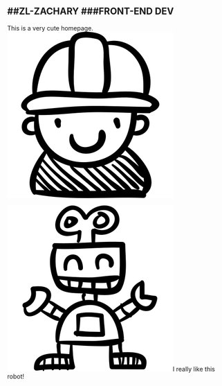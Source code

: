 ##ZL-ZACHARY
###FRONT-END DEV
---
This is a very cute homepage.
![](./svg/boy.svg)
  


![](./svg/robot.svg)I really like this robot!
